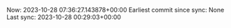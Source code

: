 Now: 2023-10-28 07:36:27.143878+00:00 Earliest commit since sync: None Last sync: 2023-10-28 00:29:03+00:00
